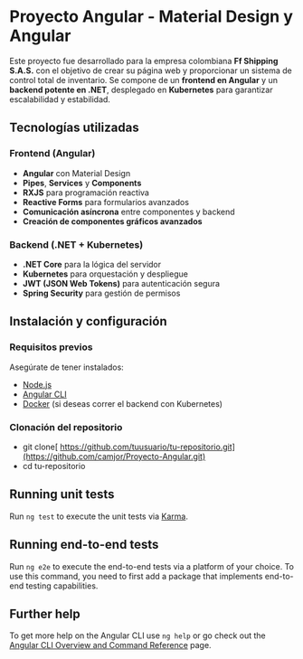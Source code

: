 # Proyecto Angular - Material Design y Angular  

Este proyecto fue desarrollado para la empresa colombiana **Ff Shipping S.A.S.** con el objetivo de crear su página web y proporcionar un sistema de control total de inventario. Se compone de un **frontend en Angular** y un **backend potente en .NET**, desplegado en **Kubernetes** para garantizar escalabilidad y estabilidad.  

## Tecnologías utilizadas  

### **Frontend (Angular)**  
- **Angular** con Material Design  
- **Pipes**, **Services** y **Components**  
- **RXJS** para programación reactiva  
- **Reactive Forms** para formularios avanzados  
- **Comunicación asíncrona** entre componentes y backend  
- **Creación de componentes gráficos avanzados**  

### **Backend (.NET + Kubernetes)**  
- **.NET Core** para la lógica del servidor  
- **Kubernetes** para orquestación y despliegue  
- **JWT (JSON Web Tokens)** para autenticación segura  
- **Spring Security** para gestión de permisos  

## Instalación y configuración  

### **Requisitos previos**  
Asegúrate de tener instalados:  
- [Node.js](https://nodejs.org/)  
- [Angular CLI](https://angular.io/cli)  
- [Docker](https://www.docker.com/) (si deseas correr el backend con Kubernetes)  

### **Clonación del repositorio**  

- git clone[ https://github.com/tuusuario/tu-repositorio.git](https://github.com/camjor/Proyecto-Angular.git)
- cd tu-repositorio

## **Running unit tests**

Run `ng test` to execute the unit tests via [Karma](https://karma-runner.github.io).

## Running end-to-end tests

Run `ng e2e` to execute the end-to-end tests via a platform of your choice. To use this command, you need to first add a package that implements end-to-end testing capabilities.

## Further help

To get more help on the Angular CLI use `ng help` or go check out the [Angular CLI Overview and Command Reference](https://angular.io/cli) page.
